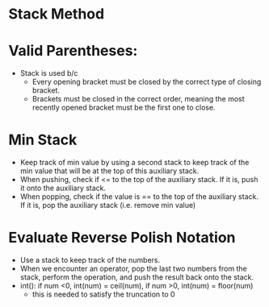 # Stack Method 

# Valid Parentheses: 
- Stack is used b/c 
    - Every opening bracket must be closed by the correct type of closing bracket.
    - Brackets must be closed in the correct order, meaning the most recently opened bracket must be the first one to close.

# Min Stack 
- Keep track of min value by using a second stack to keep track of the min value that will be at the top of this auxiliary stack.
- When pushing, check if <= to the top of the auxiliary stack. If it is, push it onto the auxiliary stack.
- When popping, check if the value is == to the top of the auxiliary stack. If it is, pop the auxiliary stack (i.e. remove min value)

# Evaluate Reverse Polish Notation
- Use a stack to keep track of the numbers.
- When we encounter an operator, pop the last two numbers from the stack, perform the operation, and push the result back onto the stack.
- int(): if num <0, int(num) = ceil(num), if num >0, int(num) = floor(num)
    - this is needed to satisfy the truncation to 0